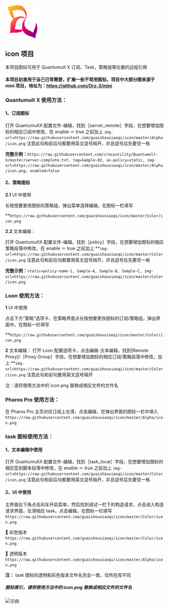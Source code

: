 ![示例](https://raw.githubusercontent.com/guaishouxiaoqi/icon/master/Color/Flower.png)

## icon 项目

本项目图标可用于 Quantumult X 订阅，Task，策略组等位置的远程引用

#### 本项目初衷用于自己日常需要，扩展一些不常用图标，项目中大部分图来源于 mini 项目，地址为：https://github.com/Orz-3/mini

### Quantumult X 使用方法：

#### 1、订阅图标

打开 QuantumultX 配置文件-编辑，找到［server_remote］字段，在想要增加图标的相应订阅中修改，在 enable ＝ true 之前加上
`img-url=https://raw.githubusercontent.com/guaishouxiaoqi/icon/master/Alpha/icon.png`
注意此句和前后句都要用英文逗号隔开，并且逗号后先要空一格

**完整示例：**`https://raw.githubusercontent.com/crossutility/Quantumult-X/master/server-complete.txt, tag=Sample-02, as-policy=static, img-url=https://raw.githubusercontent.com/guaishouxiaoqi/icon/master/Alpha/icon.png, enabled=false`

#### 2、策略图标

**2.1** UI 中使用

长按想要更改图标的策略组，弹出菜单选择编辑，在图标一栏填写

\*\*`https://raw.githubusercontent.com/guaishouxiaoqi/icon/master/Color/icon.png`

**2.2** 文本编辑：

打开 QuantumultX 配置文件-编辑，找到［policy］字段，在想要增加图标的相应策略段落中修改，在 enable ＝ true 之前加上
\*\*`img-url=https://raw.githubusercontent.com/guaishouxiaoqi/icon/master/Color/icon.png` 注意此句和前后句都要用英文逗号隔开，并且逗号后先要空一格

**完整示例：**`static=policy-name-1, Sample-A, Sample-B, Sample-C, img-url=https://raw.githubusercontent.com/guaishouxiaoqi/icon/master/Color/icon.png`

### Loon 使用方法：

**1** UI 中使用

点击下方“策略”选项卡，在策略界面点长按想要更改图标的订阅/策略组，弹出界面中，在图标一栏填写

\*\*`https://raw.githubusercontent.com/guaishouxiaoqi/icon/master/Color/icon.png`

**2** 文本编辑：
打开 Loon 配置选项卡，点击编辑-文本编辑，找到[Remote Proxy]/［Proxy Group］字段，在想要增加图标的相应订阅/策略段落中修改，加上 \*\*`img-url=https://raw.githubusercontent.com/guaishouxiaoqi/icon/master/Color/icon.png` 注意此句和前句要用英文逗号隔开

注：请将使用方法中的 icon.png 替换成相应文件的文件名

### Pharos Pro 使用方法：

在 Pharos Pro 主页对应订阅上左滑，点击编辑，在弹出界面的图标一栏中填入 `https://raw.githubusercontent.com/guaishouxiaoqi/icon/master/Alpha/icon.png`

### task 图标使用方法：

#### 1、文本编辑中使用

打开 QuantumultX 配置文件-编辑，找到［task_local］字段，在想要增加图标的相应签到脚本段落中修改，在 enable ＝ true 之前加上 `img-url=https://raw.githubusercontent.com/guaishouxiaoqi/icon/master/Color/icon.png` 注意此句和前后句都要用英文逗号隔开，并且逗号后先要空一格

#### 2、UI 中使用

主界面右下角点击风车开启菜单，然后找到调试一栏下的构造请求，点击进入构造请求界面，左滑相应 task，点击编辑，在图标一栏填写 `https://raw.githubusercontent.com/guaishouxiaoqi/icon/master/Color/icon.png`

🔘 彩色版本 `https://raw.githubusercontent.com/guaishouxiaoqi/icon/master/Color/icon.png`

🔘 透明版本 `https://raw.githubusercontent.com/guaishouxiaoqi/icon/master/Alpha/icon.png`

**注：** task 图标的透明和彩色版本文件名完全一致，仅所在库不同

##### 图标索引，请将使用方法中的 icon.png 替换成相应文件的文件名

![示例](https://raw.githubusercontent.com/guaishouxiaoqi/icon/none/icon.png)
